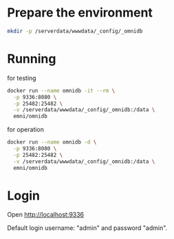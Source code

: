 # Prepare the environment
```bash
mkdir -p /serverdata/wwwdata/_config/_omnidb
```
# Running
for testing
```bash
docker run --name omnidb -it --rm \
  -p 9336:8080 \
  -p 25482:25482 \
  -v /serverdata/wwwdata/_config/_omnidb:/data \
  emni/omnidb
```
for operation
```bash
docker run --name omnidb -d \
  -p 9336:8080 \
  -p 25482:25482 \
  -v /serverdata/wwwdata/_config/_omnidb:/data \
  emni/omnidb
```
# Login
Open [http://localhost:9336](http://localhost:9336)

Default login username: "admin" and password "admin".
